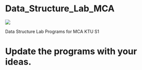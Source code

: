 # Data_Structure_Lab_MCA
![](https://visitor-badge.glitch.me/badge?page_id=itsmeshibintmz.Data_Structure_Lab_MCA) 

Data Structure Lab Programs for MCA KTU S1

# Update the programs with your ideas.